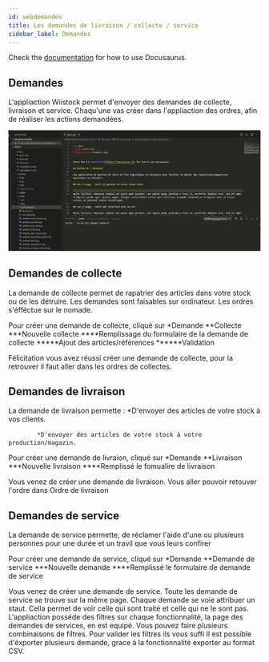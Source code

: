 ```yaml
---
id: webdemandes
title: Les demandes de livraison / collecte / service
sidebar_label: Demandes
---
```


Check the [documentation](https://docusaurus.io) for how to use Docusaurus.

## Demandes

L'appliaction Wiistock permet d'envoyer des demandes de collecte, livraison et service. Chaqu'une vas créer dans l'appliaction des ordres, afin de réaliser les actions demandées. 

![Premier pas](assets/premier.png)

## Demandes de collecte

La demande de collecte permet de rapatrier des articles dans votre stock ou de les détruire.
Les demandes sont faisables sur ordinateur. Les ordres s'éfféctue sur le nomade. 

Pour créer une demande de collecte, cliqué sur *Demande
                                               **Collecte
                                               ***Nouvelle collecte
                                               ****Remplissage du formulaire de la demande de collecte
                                               *****Ajout des articles/références
                                               ******Validation 

Félicitation vous avez réussi créer une demande de collecte, pour la retrouver il faut aller dans les ordres de collectes. 

## Demandes de livraison

La demande de livraison permette :
            *D'envoyer des articles de votre stock à vos clients.

            *D'envoyer des articles de votre stock à votre production/magazin.

Pour créer une demande de livraion, cliqué sur *Demande
                                   **Livraison
                                   ***Nouvelle livraison
                                   ****Remplissé le fomualire de livraison 



Vous venez de créer une demande de livraison. Vous aller pouvoir retouver l'ordre dans Ordre de livraison 


## Demandes de service

La demande de service permette, de réclamer l'aide d'une ou plusieurs personnes pour une durée et un travil que vous leurs confirer 

Pour créer une demande de service, cliqué sur *Demande 
                                              **Demande de service
                                              ***Nouvelle demande 
                                              ****Remplissé le formulaire de demande de service

Vous venez de créer une demande de service. Toute les demande de service se trouve sur la même page.
Chaque demande se voie attribuer un staut. Cella permet de voir celle qui sont traité et celle qui ne le sont pas.  
L'appliaction posséde des filtres sur chaque fonctionnalité, la page des demandes de services, en est equipé. Vous pouvez faire plusieurs combinaisons de filtres. Pour valider les filtres ils vous suffi 
Il est possible d'éxporter plusieurs demande, grace à la fonctionnalité exporter au format CSV. 
